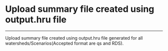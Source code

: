 # Upload summary file created using output.hru file

***

Upload summary file created using output.hru file generated for all watersheds/Scenarios(Accepted format are qs and RDS).


